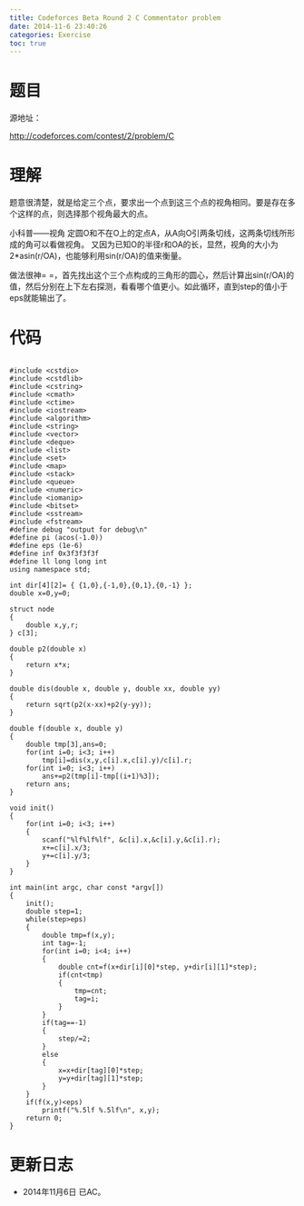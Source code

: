 ```yaml
---
title: Codeforces Beta Round 2 C Commentator problem
date: 2014-11-6 23:40:26
categories: Exercise
toc: true
---
```

# 题目
源地址：

http://codeforces.com/contest/2/problem/C

# 理解
题意很清楚，就是给定三个点，要求出一个点到这三个点的视角相同。要是存在多个这样的点，则选择那个视角最大的点。

>
小科普——视角
定圆O和不在O上的定点A，从A向O引两条切线，这两条切线所形成的角可以看做视角。
又因为已知O的半径r和OA的长，显然，视角的大小为2*asin(r/OA)，也能够利用sin(r/OA)的值来衡量。

做法很神= =，首先找出这个三个点构成的三角形的圆心，然后计算出sin(r/OA)的值，然后分别在上下左右探测，看看哪个值更小。如此循环，直到step的值小于eps就能输出了。

<!-- more -->

# 代码

```

#include <cstdio>
#include <cstdlib>
#include <cstring>
#include <cmath>
#include <ctime>
#include <iostream>
#include <algorithm>
#include <string>
#include <vector>
#include <deque>
#include <list>
#include <set>
#include <map>
#include <stack>
#include <queue>
#include <numeric>
#include <iomanip>
#include <bitset>
#include <sstream>
#include <fstream>
#define debug "output for debug\n"
#define pi (acos(-1.0))
#define eps (1e-6)
#define inf 0x3f3f3f3f
#define ll long long int
using namespace std;

int dir[4][2]= { {1,0},{-1,0},{0,1},{0,-1} };
double x=0,y=0;

struct node
{
    double x,y,r;
} c[3];

double p2(double x)
{
    return x*x;
}

double dis(double x, double y, double xx, double yy)
{
    return sqrt(p2(x-xx)+p2(y-yy));
}

double f(double x, double y)
{
    double tmp[3],ans=0;
    for(int i=0; i<3; i++)
        tmp[i]=dis(x,y,c[i].x,c[i].y)/c[i].r;
    for(int i=0; i<3; i++)
        ans+=p2(tmp[i]-tmp[(i+1)%3]);
    return ans;
}

void init()
{
    for(int i=0; i<3; i++)
    {
        scanf("%lf%lf%lf", &c[i].x,&c[i].y,&c[i].r);
        x+=c[i].x/3;
        y+=c[i].y/3;
    }
}

int main(int argc, char const *argv[])
{
    init();
    double step=1;
    while(step>eps)
    {
        double tmp=f(x,y);
        int tag=-1;
        for(int i=0; i<4; i++)
        {
            double cnt=f(x+dir[i][0]*step, y+dir[i][1]*step);
            if(cnt<tmp)
            {
                tmp=cnt;
                tag=i;
            }
        }
        if(tag==-1)
        {
            step/=2;
        }
        else
        {
            x=x+dir[tag][0]*step;
            y=y+dir[tag][1]*step;
        }
    }
    if(f(x,y)<eps)
        printf("%.5lf %.5lf\n", x,y);
    return 0;
}

```

# 更新日志
- 2014年11月6日 已AC。